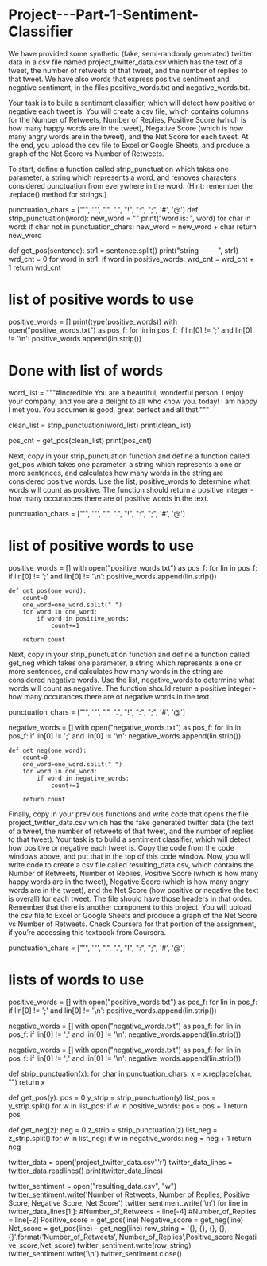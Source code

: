 # Project---Part-1-Sentiment-Classifier
We have provided some synthetic (fake, semi-randomly generated) twitter data in a csv file named project_twitter_data.csv which has the text of a tweet, the number of retweets of that tweet, and the number of replies to that tweet. We have also words that express positive sentiment and negative sentiment, in the files positive_words.txt and negative_words.txt.

Your task is to build a sentiment classifier, which will detect how positive or negative each tweet is. You will create a csv file, which contains columns for the Number of Retweets, Number of Replies, Positive Score (which is how many happy words are in the tweet), Negative Score (which is how many angry words are in the tweet), and the Net Score for each tweet. At the end, you upload the csv file to Excel or Google Sheets, and produce a graph of the Net Score vs Number of Retweets.

To start, define a function called strip_punctuation which takes one parameter, a string which represents a word, and removes characters considered punctuation from everywhere in the word. (Hint: remember the .replace() method for strings.)



punctuation_chars = ["'", '"', ",", ".", "!", ":", ";", '#', '@']
def strip_punctuation(word):
    new_word = ""
    print("word is: ", word)
    for char in word:
        if char not in punctuation_chars:
            new_word = new_word + char
    return new_word

def get_pos(sentence):
    str1 = sentence.split()
    print("string------", str1)
    wrd_cnt = 0
    for word in str1:
        if word in positive_words:
            wrd_cnt = wrd_cnt + 1
    return wrd_cnt

# list of positive words to use
positive_words = []
print(type(positive_words))
with open("positive_words.txt") as pos_f:
    for lin in pos_f:
        if lin[0] != ';' and lin[0] != '\n':
            positive_words.append(lin.strip())
# Done with list of words
        


word_list = """#incredible You are a beautiful, wonderful person. I enjoy your company, and you are a delight
to all who know you. today! I am happy I met you. You accumen is good, great perfect and all that."""

clean_list = strip_punctuation(word_list)
print(clean_list)

pos_cnt = get_pos(clean_list)
print(pos_cnt)







Next, copy in your strip_punctuation function and define a function called get_pos which takes one parameter, a string which represents a one or more sentences, and calculates how many words in the string are considered positive words. Use the list, positive_words to determine what words will count as positive. The function should return a positive integer - how many occurances there are of positive words in the text.







punctuation_chars = ["'", '"', ",", ".", "!", ":", ";", '#', '@']
# list of positive words to use
positive_words = []
with open("positive_words.txt") as pos_f:
    for lin in pos_f:
        if lin[0] != ';' and lin[0] != '\n':
            positive_words.append(lin.strip())
    
    
    
    def get_pos(one_word):
        count=0
        one_word=one_word.split(" ")
        for word in one_word:
            if word in positive_words:
                count+=1
        
        return count
        
            
            


Next, copy in your strip_punctuation function and define a function called get_neg which takes one parameter, a string which represents a one or more sentences, and calculates how many words in the string are considered negative words. Use the list, negative_words to determine what words will count as negative. The function should return a positive integer - how many occurances there are of negative words in the text.




punctuation_chars = ["'", '"', ",", ".", "!", ":", ";", '#', '@']

negative_words = []
with open("negative_words.txt") as pos_f:
    for lin in pos_f:
        if lin[0] != ';' and lin[0] != '\n':
            negative_words.append(lin.strip())
            
    def get_neg(one_word):
        count=0
        one_word=one_word.split(" ")
        for word in one_word:
            if word in negative_words:
                count+=1
        
        return count



Finally, copy in your previous functions and write code that opens the file project_twitter_data.csv which has the fake generated twitter data (the text of a tweet, the number of retweets of that tweet, and the number of replies to that tweet). Your task is to build a sentiment classifier, which will detect how positive or negative each tweet is. Copy the code from the code windows above, and put that in the top of this code window. Now, you will write code to create a csv file called resulting_data.csv, which contains the Number of Retweets, Number of Replies, Positive Score (which is how many happy words are in the tweet), Negative Score (which is how many angry words are in the tweet), and the Net Score (how positive or negative the text is overall) for each tweet. The file should have those headers in that order. Remember that there is another component to this project. You will upload the csv file to Excel or Google Sheets and produce a graph of the Net Score vs Number of Retweets. Check Coursera for that portion of the assignment, if you’re accessing this textbook from Coursera.






punctuation_chars = ["'", '"', ",", ".", "!", ":", ";", '#', '@']
# lists of words to use
positive_words = []
with open("positive_words.txt") as pos_f:
    for lin in pos_f:
        if lin[0] != ';' and lin[0] != '\n':
            positive_words.append(lin.strip())


negative_words = []
with open("negative_words.txt") as pos_f:
    for lin in pos_f:
        if lin[0] != ';' and lin[0] != '\n':
            negative_words.append(lin.strip())

negative_words = []
with open("negative_words.txt") as pos_f:
    for lin in pos_f:
        if lin[0] != ';' and lin[0] != '\n':
            negative_words.append(lin.strip())

def strip_punctuation(x):
    for char in punctuation_chars:
        x = x.replace(char, "")
    return x  

def get_pos(y):
    pos = 0
    y_strip = strip_punctuation(y)
    list_pos = y_strip.split()
    for w in list_pos:
        if w in positive_words:
            pos = pos + 1
    return pos

def get_neg(z):
    neg = 0
    z_strip = strip_punctuation(z)
    list_neg = z_strip.split()
    for w in list_neg:
        if w in negative_words:
            neg = neg + 1
    return neg

twitter_data = open('project_twitter_data.csv','r') 
twitter_data_lines = twitter_data.readlines()
print(twitter_data_lines)

twitter_sentiment = open("resulting_data.csv", "w")
twitter_sentiment.write('Number of Retweets, Number of Replies, Positive Score, Negative Score, Net Score')
twitter_sentiment.write('\n')
for line in twitter_data_lines[1:]:
    #Number_of_Retweets = line[-4]
    #Number_of_Replies = line[-2]
    Positive_score = get_pos(line)
    Negative_score = get_neg(line)
    Net_score = get_pos(line) - get_neg(line)
    row_string = '{}, {}, {}, {}, {}'.format('Number_of_Retweets','Number_of_Replies',Positive_score,Negative_score,Net_score)
    twitter_sentiment.write(row_string)
    twitter_sentiment.write('\n')
twitter_sentiment.close()
